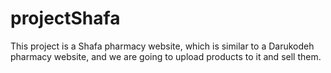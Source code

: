 # projectShafa
This project is a Shafa pharmacy website, which is similar to a Darukodeh pharmacy website, and we are going to upload products to it and sell them.
